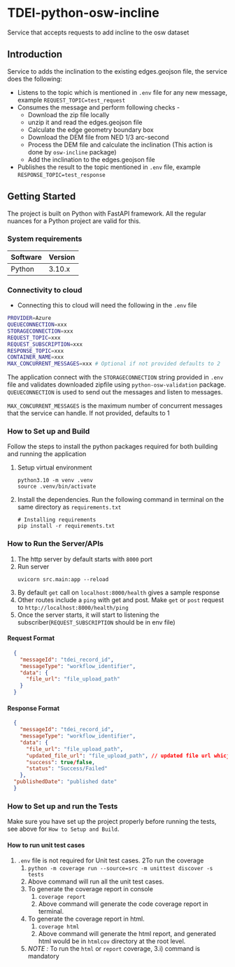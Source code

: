 # TDEI-python-osw-incline
Service that accepts requests to add incline to the osw dataset

## Introduction 
Service to adds the inclination to the existing edges.geojson file, the service does the following:
- Listens to the topic which is mentioned in `.env` file for any new message, example  `REQUEST_TOPIC=test_request` 
- Consumes the message and perform following checks - 
  - Download the zip file locally 
  - unzip it and read the edges.geojson file
  - Calculate the edge geometry boundary box
  - Download the DEM file from NED 1/3 arc-second
  - Process the DEM file and calculate the inclination (This action is done by `osw-incline` package)
  - Add the inclination to the edges.geojson file 
- Publishes the result to the topic mentioned in `.env` file, example `RESPONSE_TOPIC=test_response`

## Getting Started
The project is built on Python with FastAPI framework. All the regular nuances for a Python project are valid for this.

### System requirements
| Software   | Version |
|------------|---------|
| Python     | 3.10.x  |


### Connectivity to cloud
- Connecting this to cloud will need the following in the `.env` file

```bash
PROVIDER=Azure
QUEUECONNECTION=xxx
STORAGECONNECTION=xxx
REQUEST_TOPIC=xxx
REQUEST_SUBSCRIPTION=xxx
RESPONSE_TOPIC=xxx
CONTAINER_NAME=xxx
MAX_CONCURRENT_MESSAGES=xxx # Optional if not provided defaults to 2
```

The application connect with the `STORAGECONNECTION` string provided in `.env` file and validates downloaded zipfile using `python-osw-validation` package.
`QUEUECONNECTION` is used to send out the messages and listen to messages.

`MAX_CONCURRENT_MESSAGES` is the maximum number of concurrent messages that the service can handle. If not provided, defaults to 1

### How to Set up and Build
Follow the steps to install the python packages required for both building and running the application

1. Setup virtual environment
    ```
    python3.10 -m venv .venv
    source .venv/bin/activate
    ```

2. Install the dependencies. Run the following command in terminal on the same directory as `requirements.txt`
    ```
    # Installing requirements
    pip install -r requirements.txt
    ```
### How to Run the Server/APIs   

1. The http server by default starts with `8000` port
2. Run server
    ```
    uvicorn src.main:app --reload
    ```
3. By default `get` call on `localhost:8000/health` gives a sample response
4. Other routes include a `ping` with get and post. Make `get` or `post` request to `http://localhost:8000/health/ping`
5. Once the server starts, it will start to listening the subscriber(`REQUEST_SUBSCRIPTION` should be in env file)

#### Request Format
```json
  {
    "messageId": "tdei_record_id",
    "messageType": "workflow_identifier",
    "data": {
      "file_url": "file_upload_path"
    } 
  }
```

#### Response Format
```json
  {
    "messageId": "tdei_record_id",
    "messageType": "workflow_identifier",
    "data": {
      "file_url": "file_upload_path",
      "updated_file_url": "file_upload_path", // updated file url whicjh contains the inclination added
      "success": true/false,
      "status": "Success/Failed"
    },
  "publishedDate": "published date"
  }
```


### How to Set up and run the Tests

Make sure you have set up the project properly before running the tests, see above for `How to Setup and Build`.


#### How to run unit test cases
1. `.env` file is not required for Unit test cases.
2To run the coverage
   1. `python -m coverage run --source=src -m unittest discover -s tests`
   2. Above command will run all the unit test cases.
   3. To generate the coverage report in console
      1. `coverage report`
      2. Above command will generate the code coverage report in terminal. 
   4. To generate the coverage report in html.
      1. `coverage html`
      2. Above command will generate the html report, and generated html would be in `htmlcov` directory at the root level.
   5. _NOTE :_ To run the `html` or `report` coverage, 3.i) command is mandatory
